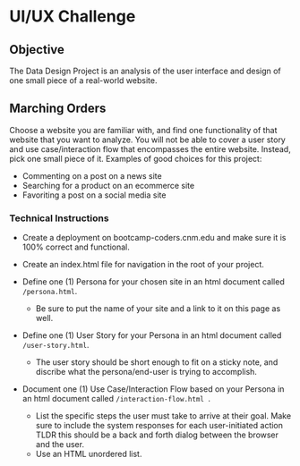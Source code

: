 # UI/UX  Challenge
## Objective
The Data Design Project is an analysis of the user interface and design of one small piece of a real-world website.
## Marching Orders

Choose a website you are familiar with, and find one functionality of that website that you want to analyze. You will not be able to cover a user story and use case/interaction flow that encompasses the entire website. Instead, pick one small piece of it. Examples of good choices for this project:

* Commenting on a post on a news site
* Searching for a product on an ecommerce site
* Favoriting a post on a social media site

### Technical Instructions
* Create a deployment on bootcamp-coders.cnm.edu and make sure it is 100% correct and functional.

* Create an index.html file for navigation in the root of your project. 

* Define one (1) Persona for your chosen site in an html document called `/persona.html`. 
  *  Be sure to put the name of your site and a link to it on this page as well.
  
* Define one (1) User Story for your Persona in an html document called `/user-story.html`.
  * The user story should be short enough to fit on a sticky note, and discribe what the persona/end-user is trying to accomplish.
  
* Document one (1) Use Case/Interaction Flow based on your Persona in an html document called `/interaction-flow.html `. 
  * List the specific steps the user must take to arrive at their goal. Make sure to include the system responses for each user-initiated action TLDR this should be a back and forth dialog between the browser and the user. 
  * Use an HTML unordered list.
